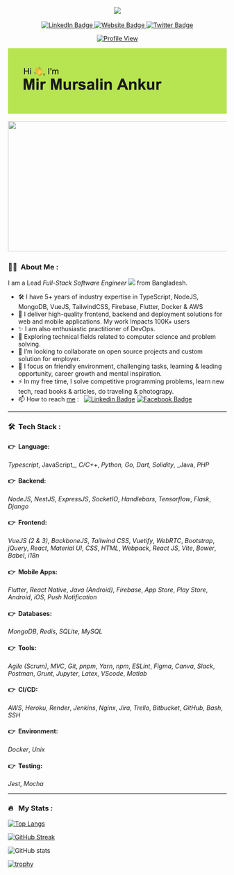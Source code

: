 <p align="center">
  <a href="https://encryptioner.github.io">
    <img src="https://media.giphy.com/media/jdPMeyv9rn0hZHh8n9/giphy.gif" width="100"/>
  </a>
</p>

<div id="badges" align="center">
  <a href="https://www.linkedin.com/in/mir-mursalin-ankur">
    <img src="https://img.shields.io/badge/LinkedIn-blue?style=for-the-badge&logo=linkedin&logoColor=white" alt="LinkedIn Badge"/>
  </a>
  <a href="https://encryptioner.github.io">
    <img src="https://img.shields.io/badge/Website-black?logo=GitHub&logoColor=white&style=for-the-badge" alt="Website Badge"/>
  </a>
  <a href="https://twitter.com/AnkurMursalin">
    <img src="https://img.shields.io/badge/Twitter-blue?style=for-the-badge&logo=twitter&logoColor=white" alt="Twitter Badge"/>
  </a>
</div>


<p align="center">
  <a href="https://encryptioner.github.io">
    <img src="https://komarev.com/ghpvc/?username=encryptioner&style=flat-square&color=blue" alt="Profile View"/>
  </a>
</p>

<p align="center">
  <a href="https://encryptioner.github.io">
    <img src="./assets/readme-header.png" width="600"/>
  </a>
</p>

<p align="center">
  <a href="https://encryptioner.github.io">
    <img src="https://media.giphy.com/media/dWesBcTLavkZuG35MI/giphy.gif" width="600" height="300" />
  </a>
</p>

### :man_technologist: &nbsp;About Me :

I am a Lead _Full-Stack Software Engineer_ <img src="https://media.giphy.com/media/WUlplcMpOCEmTGBtBW/giphy.gif" width="30"/> from Bangladesh.

- 🛠 I have 5+ years of industry expertise in TypeScript, NodeJS, MongoDB, VueJS, TailwindCSS, Firebase, Flutter, Docker & AWS
- 🔭 I deliver high-quality frontend, backend and deployment solutions for web and mobile applications. My work Impacts 100K+ users
- ✨ I am also enthusiastic practitioner of DevOps.
- 🌱 Exploring technical fields related to computer science and problem solving.
- 👯 I’m looking to collaborate on open source projects and custom solution for employer.
- 🤔 I focus on friendly environment, challenging tasks, learning & leading opportunity, career growth and mental inspiration.
- ⚡ In my free time, I solve competitive programming problems, learn new tech, read books & articles, do traveling & photograpy.
- 📫 How to reach [me](https://encryptioner.github.io) : &nbsp; [![Linkedin Badge](https://img.shields.io/badge/-ankur-blue?style=flat&logo=Linkedin&logoColor=white)](https://www.linkedin.com/in/mir-mursalin-ankur) [![Facebook Badge](https://img.shields.io/badge/-ankur-blue?style=flat&logo=Facebook&logoColor=white)](https://www.facebook.com/mir.ankur)

---


### 🛠 &nbsp;Tech Stack :

#### :point_right: &nbsp;Language:

_Typescript_, JavaScript_, _C/C+_+, _Python, _Go_, _Dart_, Solidity_, _Java, _PHP_

#### :point_right: &nbsp;Backend:

_NodeJS_, _NestJS_, _ExpressJS_, _SocketIO_, _Handlebars_, _Tensorflow_, _Flask_, _Django_

#### :point_right: &nbsp;Frontend:

_VueJS (2 & 3)_, _BackboneJS_, _Tailwind CSS_, _Vuetify_, _WebRTC_, _Bootstrap_, _jQuery_, _React_, _Material UI_, _CSS_, _HTML_, _Webpack_, _React JS_, _Vite_, _Bower_, _Babel_, _i18n_

#### :point_right: &nbsp;Mobile Apps:

_Flutter_, _React Native_, _Java (Android)_, _Firebase_, _App Store_, _Play Store_, _Android_, _iOS_, _Push Notification_

#### :point_right: &nbsp;Databases:

_MongoDB_, _Redis_, _SQLite_, _MySQL_

#### :point_right: &nbsp;Tools:

_Agile (Scrum)_, _MVC_, _Git_, _pnpm_, _Yarn_, _npm_, _ESLint_, _Figma_, _Canva_, _Slack_, _Postman_, _Grunt_, _Jupyter_, _Latex_, _VScode_, _Matlab_

#### :point_right: &nbsp;CI/CD:

_AWS_, _Heroku_, _Render_, _Jenkins_, _Nginx_, _Jira_, _Trello_, _Bitbucket_, _GitHub_, _Bash_, _SSH_

#### :point_right: &nbsp;Environment:

_Docker_, _Unix_

#### :point_right: &nbsp;Testing:

_Jest_, _Mocha_



---

### 🔥 &nbsp; My Stats :

[![Top Langs](https://github-readme-stats.vercel.app/api/top-langs/?username=encryptioner&layout=compact&theme=vision-friendly-dark)](https://github.com/encryptioner/github-readme-stats)

[![GitHub Streak](http://github-readme-streak-stats.herokuapp.com?user=encryptioner&theme=dark&background=000000)](https://git.io/streak-stats)

![GitHub stats](https://github-readme-stats.vercel.app/api?username=encryptioner&show_icons=true&theme=radical&count_private=true)

[![trophy](https://github-profile-trophy.vercel.app/?username=encryptioner&theme=onedark)](https://github.com/encryptioner/github-profile-trophy)
